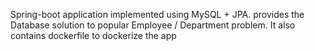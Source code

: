 Spring-boot application implemented using MySQL + JPA. provides the Database solution to popular Employee / Department problem.
It also contains dockerfile to dockerize the app
